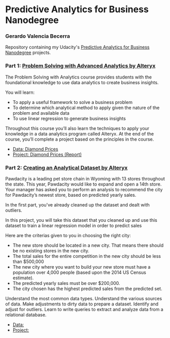 # Predictive Analytics for Business Nanodegree

### Gerardo Valencia Becerra

Repository containing my Udacity's [Predictive Analytics for Business Nanodegree](https://www.udacity.com/course/predictive-analytics-for-business-nanodegree--nd008t) projects.

### Part 1: [Problem Solving with Advanced Analytics by Alteryx](https://www.udacity.com/course/problem-solving-with-advanced-analytics--ud976)

The Problem Solving with Analytics course provides students with the foundational knowledge to use data analytics to create business insights.

You will learn:

- To apply a useful framework to solve a business problem
- To determine which analytical method to apply given the nature of the problem and available data
- To use linear regression to generate business insights

Throughout this course you’ll also learn the techniques to apply your knowledge in a data analytics program called Alteryx. At the end of the course, you’ll complete a project based on the principles in the course.

- [Data: Diamond Prices]()
- [Project: Diamond Prices (Report)]()


### Part 2: [Creating an Analytical Dataset by Alteryx](https://www.udacity.com/course/creating-an-analytical-dataset--ud977)

Pawdacity is a leading pet store chain in Wyoming with 13 stores throughout the state. This year, Pawdacity would like to expand and open a 14th store. Your manager has asked you to perform an analysis to recommend the city for Pawdacity’s newest store, based on predicted yearly sales.

In the first part, you've already cleaned up the dataset and dealt with outliers.

In this project, you will take this dataset that you cleaned up and use this dataset to train a linear regression model in order to predict sales

Here are the criterias given to you in choosing the right city:

- The new store should be located in a new city. That means there should be no existing stores in the new city.
- The total sales for the entire competition in the new city should be less than $500,000
- The new city where you want to build your new store must have a population over 4,000 people (based upon the 2014 US Census estimate).
- The predicted yearly sales must be over $200,000.
- The city chosen has the highest predicted sales from the predicted set.

Understand the most common data types. Understand the various sources of data. Make adjustments to dirty data to prepare a dataset. Identify and adjust for outliers. Learn to write queries to extract and analyze data from a relational database.

- [Data: ]()
- [Project: ]()


